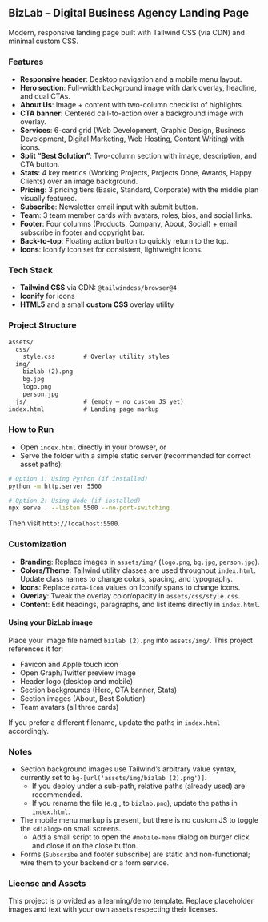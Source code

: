 ## BizLab – Digital Business Agency Landing Page

Modern, responsive landing page built with Tailwind CSS (via CDN) and minimal custom CSS.

### Features

- **Responsive header**: Desktop navigation and a mobile menu layout.
- **Hero section**: Full-width background image with dark overlay, headline, and dual CTAs.
- **About Us**: Image + content with two-column checklist of highlights.
- **CTA banner**: Centered call-to-action over a background image with overlay.
- **Services**: 6-card grid (Web Development, Graphic Design, Business Development, Digital Marketing, Web Hosting, Content Writing) with icons.
- **Split “Best Solution”**: Two-column section with image, description, and CTA button.
- **Stats**: 4 key metrics (Working Projects, Projects Done, Awards, Happy Clients) over an image background.
- **Pricing**: 3 pricing tiers (Basic, Standard, Corporate) with the middle plan visually featured.
- **Subscribe**: Newsletter email input with submit button.
- **Team**: 3 team member cards with avatars, roles, bios, and social links.
- **Footer**: Four columns (Products, Company, About, Social) + email subscribe in footer and copyright bar.
- **Back-to-top**: Floating action button to quickly return to the top.
- **Icons**: Iconify icon set for consistent, lightweight icons.

### Tech Stack

- **Tailwind CSS** via CDN: `@tailwindcss/browser@4`
- **Iconify** for icons
- **HTML5** and a small **custom CSS** overlay utility

### Project Structure

```txt
assets/
  css/
    style.css        # Overlay utility styles
  img/
    bizlab (2).png
    bg.jpg
    logo.png
    person.jpg
  js/                # (empty – no custom JS yet)
index.html           # Landing page markup
```

### How to Run

- Open `index.html` directly in your browser, or
- Serve the folder with a simple static server (recommended for correct asset paths):

```bash
# Option 1: Using Python (if installed)
python -m http.server 5500

# Option 2: Using Node (if installed)
npx serve . --listen 5500 --no-port-switching
```

Then visit `http://localhost:5500`.

### Customization

- **Branding**: Replace images in `assets/img/` (`logo.png`, `bg.jpg`, `person.jpg`).
- **Colors/Theme**: Tailwind utility classes are used throughout `index.html`. Update class names to change colors, spacing, and typography.
- **Icons**: Replace `data-icon` values on Iconify spans to change icons.
- **Overlay**: Tweak the overlay color/opacity in `assets/css/style.css`.
- **Content**: Edit headings, paragraphs, and list items directly in `index.html`.

#### Using your BizLab image

Place your image file named `bizlab (2).png` into `assets/img/`.
This project references it for:

- Favicon and Apple touch icon
- Open Graph/Twitter preview image
- Header logo (desktop and mobile)
- Section backgrounds (Hero, CTA banner, Stats)
- Section images (About, Best Solution)
- Team avatars (all three cards)

If you prefer a different filename, update the paths in `index.html` accordingly.

### Notes

- Section background images use Tailwind’s arbitrary value syntax, currently set to `bg-[url('assets/img/bizlab (2).png')]`.
  - If you deploy under a sub-path, relative paths (already used) are recommended.
  - If you rename the file (e.g., to `bizlab.png`), update the paths in `index.html`.
- The mobile menu markup is present, but there is no custom JS to toggle the `<dialog>` on small screens.
  - Add a small script to open the `#mobile-menu` dialog on burger click and close it on the close button.
- Forms (`Subscribe` and footer subscribe) are static and non-functional; wire them to your backend or a form service.

### License and Assets

This project is provided as a learning/demo template. Replace placeholder images and text with your own assets respecting their licenses.
